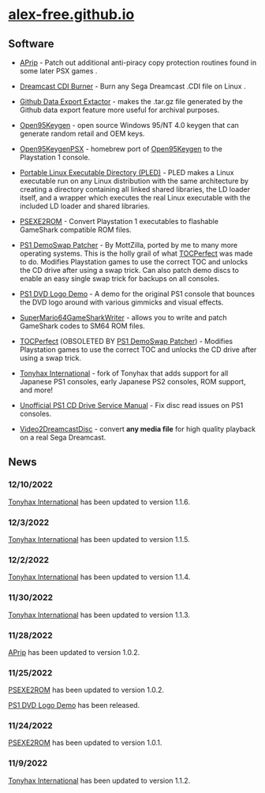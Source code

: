 # [alex-free.github.io](https://alex-free.github.io)

## Software

*   [APrip](https://alex-free.github.io/aprip) - Patch out additional anti-piracy copy protection routines found in some later PSX games .

*   [Dreamcast CDI Burner](https://alex-free.github.io/dcdib) - Burn any Sega Dreamcast .CDI file on Linux .

*   [Github Data Export Extactor](https://alex-free.github.io/gdee) - makes the .tar.gz file generated by the Github data export feature more useful for archival purposes.

*   [Open95Keygen](https://alex-free.github.io/open95keygen) - open source Windows 95/NT 4.0 keygen that can generate random retail and OEM keys.

*   [Open95KeygenPSX](https://alex-free.github.io/open95keygen-psx) - homebrew port of [Open95Keygen](https://github.com/alex-free/open95keygen) to the Playstation 1 console.

*   [Portable Linux Executable Directory (PLED)](https://alex-free.github.io/pled) - PLED makes a Linux executable run on any Linux distribution with the same architecture by creating a directory containing all linked shared libraries, the LD loader itself, and a wrapper which executes the real Linux executable with the included LD loader and shared libraries.

*   [PSEXE2ROM](https://alex-free.github.io/psexe2rom) - Convert Playstation 1 executables to flashable GameShark compatible ROM files.

*   [PS1 DemoSwap Patcher](https://alex-free.github.io/ps1demoswap) - By MottZilla, ported by me to many more operating systems. This is the holly grail of what [TOCPerfect](https://alex-free.github.io/tocperfect) was made to do. Modifies Playstation games to use the correct TOC and unlocks the CD drive after using a swap trick. Can also patch demo discs to enable an easy single swap trick for backups on all consoles.

*   [PS1 DVD Logo Demo](https://alex-free.github.io/ps1-dvd-logo-demo) - A demo for the original PS1 console that bounces the DVD logo around with various gimmicks and visual effects.

*   [SuperMario64GameSharkWriter](https://alex-free.github.io/sm64gsw) - allows you to write and patch GameShark codes to SM64 ROM files.

*   [TOCPerfect](https://alex-free.github.io/tocperfect) (OBSOLETED BY [PS1 DemoSwap Patcher](https://alex-free.github.io/ps1demoswap)) - Modifies Playstation games to use the correct TOC and unlocks the CD drive after using a swap trick.

*   [Tonyhax International](https://alex-free.github.io/tonyhax-international) - fork of Tonyhax that adds support for all Japanese PS1 consoles, early Japanese PS2 consoles, ROM support, and more!

*   [Unofficial PS1 CD Drive Service Manual](https://alex-free.github.io/unofficial-ps1-cd-drive-service-manual) - Fix disc read issues on PS1 consoles.

*   [Video2DreamcastDisc](https://alex-free.github.io/video2dreamcastdisc) - convert **any media file** for high quality playback on a real Sega Dreamcast.

## News

### 12/10/2022

[Tonyhax International](https://alex-free.github.io/tonyhax-international#downloads) has been updated to version 1.1.6.

### 12/3/2022

[Tonyhax International](https://alex-free.github.io/tonyhax-international#downloads) has been updated to version 1.1.5.

### 12/2/2022

[Tonyhax International](https://alex-free.github.io/tonyhax-international#downloads) has been updated to version 1.1.4.

### 11/30/2022

[Tonyhax International](https://alex-free.github.io/tonyhax-international#downloads) has been updated to version 1.1.3.

### 11/28/2022

[APrip](https://alex-free.github.io/aprip#downloads) has been updated to version 1.0.2.

### 11/25/2022

[PSEXE2ROM](https://alex-free.github.io/psexe2rom#downloads) has been updated to version 1.0.2.

[PS1 DVD Logo Demo](https://alex-free.github.io/ps1-dvd-logo-demo#downloads) has been released.

### 11/24/2022

[PSEXE2ROM](https://alex-free.github.io/psexe2rom#downloads) has been updated to version 1.0.1.

### 11/9/2022

[Tonyhax International](https://alex-free.github.io/tonyhax-international#downloads) has been updated to version 1.1.2.
